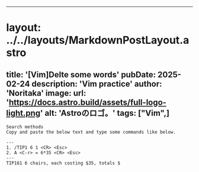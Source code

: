 
---
# layout: ../../layouts/MarkdownPostLayout.astro
title: '[Vim]Delte some words'
pubDate: 2025-02-24
description: 'Vim practice'
author: 'Noritaka'
image:
    url: 'https://docs.astro.build/assets/full-logo-light.png'
    alt: 'Astroのロゴ。'
tags: ["Vim",]
---


```
Search methods 
Copy and paste the below text and type some commands like below.

---
1. /TIP1 6 1 <CR> <Esc>
2. A <C-r> = 6*35 <CR> <Esc> 
---
TIP161 6 chairs, each costing $35, totals $
```
